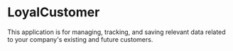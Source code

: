 # LoyalCustomer
This application is for managing, tracking, and saving relevant data related to your company's existing and future customers.
